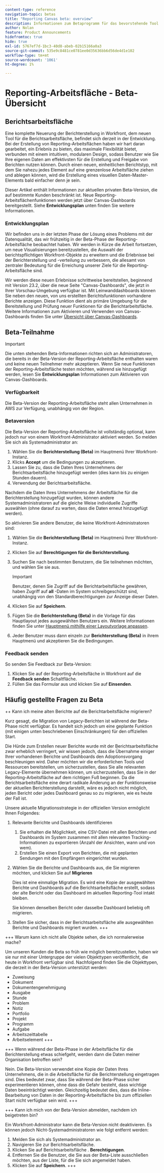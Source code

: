 ```yaml
---
content-type: reference
navigation-topic: betas
title: "Reporting Canvas beta: overview"
description: Informationen zum Betaprogramm für das bevorstehende Tool zur Berichtsarbeitsfläche für Adobe Workfront
author: Nolan
feature: Product Announcements
hidefromtoc: true
hide: true
exl-id: 5767ef7d-1bc3-40d8-abeb-02b15166a0a3
source-git-commit: 535e9c8481ce0781ee0d35636bb6d56de4d1e102
workflow-type: tm+mt
source-wordcount: '1061'
ht-degree: 1%

---
```


# Reporting-Arbeitsfläche - Beta-Übersicht

## Berichtsarbeitsfläche

Eine komplette Neuerung der Berichterstellung in Workfront, dem neuen Tool für die Berichtsarbeitsfläche, befindet sich derzeit in der Entwicklung. Bei der Erstellung von Reporting-Arbeitsflächen haben wir hart daran gearbeitet, ein Erlebnis zu bieten, das maximale Flexibilität bietet, verbunden mit einem intuitiven, modularen Design, sodass Benutzer wie Sie Ihre eigenen Daten am effektivsten für die Erstellung und Freigabe von Berichten nutzen können. Durch einen neuen, einheitlichen Berichtstyp, mit dem Sie nahezu jedes Element auf eine grenzenlose Arbeitsfläche ziehen und ablegen können, wird die Erstellung eines visuellen Daten-Master-Elements bald einfacher denn je sein.

Dieser Artikel enthält Informationen zur aktuellen privaten Beta-Version, die auf bestimmte Kunden beschränkt ist. Neue Reporting-Arbeitsflächenfunktionen werden jetzt über Canvas-Dashboards bereitgestellt. Siehe **Entwicklungsplan** unten finden Sie weitere Informationen.

### Entwicklungsplan

Wir befinden uns in der letzten Phase der Lösung eines Problems mit der Datenqualität, das wir frühzeitig in der Beta-Phase der Reporting-Arbeitsfläche beobachtet haben. Wir werden in Kürze die Arbeit fortsetzen, um neue Visualisierungen bereitzustellen, die Auswahl der berichtspflichtigen Workfront-Objekte zu erweitern und die Erlebnisse bei der Berichterstellung und -verteilung zu verbessern, die allesamt von zentraler Bedeutung für die Erreichung unserer Ziele für die Reporting-Arbeitsfläche sind.

Wir werden diese neuen Erlebnisse schrittweise bereitstellen, beginnend mit Version 23.2, über die neue Seite &quot;Canvas-Dashboards&quot;, die jetzt in Ihrer Vorschau-Umgebung verfügbar ist. Mit Leinwanddashboards können Sie neben den neuen, von uns erstellten Berichtsfunktionen vorhandene Berichte anzeigen. Diese Funktion dient als primäre Umgebung für die Bereitstellung und Prüfung neuer Funktionen für die Berichtarbeitsfläche. Weitere Informationen zum Aktivieren und Verwenden von Canvas-Dashboards finden Sie unter [Übersicht über Canvas-Dashboards](/help/quicksilver/reports-and-dashboards/dashboards/creating-and-managing-dashboards/canvas-dashboards-overview.md).

## Beta-Teilnahme

>[!IMPORTANT]
>
>Die unten stehenden Beta-Informationen richten sich an Administratoren, die bereits in der Beta-Version der Reporting-Arbeitsfläche enthalten waren und keine neuen Teilnehmer mehr akzeptieren. Wenn Sie neue Funktionen der Reporting-Arbeitsfläche testen möchten, während sie hinzugefügt werden, lesen Sie **Entwicklungsplan** Informationen zum Aktivieren von Canvas-Dashboards.

### Verfügbarkeit

Die Beta-Version der Reporting-Arbeitsfläche steht allen Unternehmen in AWS zur Verfügung, unabhängig von der Region.

### Betaversion

Die Beta-Version der Reporting-Arbeitsfläche ist vollständig optional, kann jedoch nur von einem Workfront-Administrator aktiviert werden. So melden Sie sich als Systemadministrator an:

1. Wählen Sie die **Berichterstellung (Beta)** im Hauptmenü Ihrer Workfront-Instanz.
1. Klicks **Accept** um die Bedingungen zu akzeptieren.
1. Lassen Sie zu, dass die Daten Ihres Unternehmens der Berichtsarbeitsfläche hinzugefügt werden (dies kann bis zu einigen Stunden dauern).
1. Verwendung der Berichtsarbeitsfläche.

Nachdem die Daten Ihres Unternehmens der Arbeitsfläche für die Berichterstellung hinzugefügt wurden, können andere Systemadministratoren auf die gleiche Weise individuelle Zugriffe auswählen (ohne darauf zu warten, dass die Daten erneut hinzugefügt werden).

So aktivieren Sie andere Benutzer, die keine Workfront-Administratoren sind:

1. Wählen Sie die **Berichterstellung (Beta)** im Hauptmenü Ihrer Workfront-Instanz.
1. Klicken Sie auf **Berechtigungen für die Berichterstellung**.
1. Suchen Sie nach bestimmten Benutzern, die Sie teilnehmen möchten, und wählen Sie sie aus.

   >[!IMPORTANT]
   >
   >Benutzer, denen Sie Zugriff auf die Berichtarbeitsfläche gewähren, haben Zugriff auf **all** -Daten im System schreibgeschützt sind, unabhängig von den Standardberechtigungen zur Anzeige dieser Daten.

1. Klicken Sie auf **Speichern**.
1. Fügen Sie die **Berichterstellung (Beta)** in die Vorlage für das Hauptlayout jedes ausgewählten Benutzers ein. Weitere Informationen finden Sie unter [Hauptmenü mithilfe einer Layoutvorlage anpassen](/help/quicksilver/administration-and-setup/customize-workfront/use-layout-templates/customize-main-menu.md).
1. Jeder Benutzer muss dann einzeln zur **Berichterstellung (Beta)** in ihrem Hauptmenü und akzeptieren Sie die Bedingungen.

### Feedback senden

So senden Sie Feedback zur Beta-Version:

1. Klicken Sie auf der Reporting-Arbeitsfläche in Workfront auf die **Feedback senden** Schaltfläche.
1. Füllen Sie das Formular aus und klicken Sie auf **Einsenden**.

## Häufig gestellte Fragen zu Beta

++ Kann ich meine alten Berichte auf die Berichtarbeitsfläche migrieren?

Kurz gesagt, die Migration von Legacy-Berichten ist während der Beta-Phase nicht verfügbar. Es handelt sich jedoch um eine geplante Funktion (mit einigen unten beschriebenen Einschränkungen) für den offiziellen Start.

Die Hürde zum Erstellen neuer Berichte wurde mit der Berichtsarbeitsfläche zwar erheblich verringert, wir wissen jedoch, dass die Übernahme einiger Ihrer vorhandenen Berichte und Dashboards den Adoptionsvorgang beschleunigen wird. Daher möchten wir die erforderlichen Tools und Ressourcen bereitstellen, um sicherzustellen, dass Sie alle relevanten Legacy-Elemente übernehmen können, um sicherzustellen, dass Sie in der Reporting-Arbeitsfläche auf dem richtigen Fuß beginnen. Da die Berichtsarbeitsfläche eine derart radikale Änderung an der Funktionsweise der aktuellen Berichterstellung darstellt, wäre es jedoch nicht möglich, jeden Bericht oder jedes Dashboard genau so zu migrieren, wie es heute der Fall ist.

Unsere aktuelle Migrationsstrategie in der offiziellen Version ermöglicht Ihnen Folgendes:

1. Relevante Berichte und Dashboards identifizieren

   1. Sie erhalten die Möglichkeit, eine CSV-Datei mit allen Berichten und Dashboards im System zusammen mit allen relevanten Tracking-Informationen zu exportieren (Anzahl der Ansichten, wann und von wem).
   1. Erstellen Sie einen Export von Berichten, die mit geplanten Sendungen mit den Empfängern eingerichtet wurden.

1. Wählen Sie die Berichte und Dashboards aus, die Sie migrieren möchten, und klicken Sie auf **Migrieren**

   Dies ist eine einmalige Migration. Es wird eine Kopie der ausgewählten Berichte und Dashboards auf die Berichtsarbeitsfläche erstellt, sodass der alte Bericht oder das Dashboard im aktuellen Reporting-Tool intakt bleiben.

   Sie können denselben Bericht oder dasselbe Dashboard beliebig oft migrieren.

1. Stellen Sie sicher, dass in der Berichtsarbeitsfläche alle ausgewählten Berichte und Dashboards migriert wurden.
+++

+++ Warum kann ich nicht alle Objekte sehen, die ich normalerweise mache?

Um unseren Kunden die Beta so früh wie möglich bereitzustellen, haben wir sie nur mit einer Untergruppe der vielen Objekttypen veröffentlicht, die heute in Workfront verfügbar sind. Nachfolgend finden Sie die Objekttypen, die derzeit in der Beta-Version unterstützt werden:

* Zuweisung
* Dokument
* Dokumentengenehmigung
* Ausgabe
* Stunde
* Problem
* Notiz
* Portfolio
* Projekt
* Programm
* Aufgabe
* Arbeitszeittabelle
* Arbeitselement
+++

+++ Wenn während der Beta-Phase in der Arbeitsfläche für die Berichterstellung etwas schiefgeht, werden dann die Daten meiner Organisation betroffen sein?

Nein. Die Beta-Version verwendet eine Kopie der Daten Ihres Unternehmens, die in die Arbeitsfläche für die Berichterstellung eingetragen sind. Dies bedeutet zwar, dass Sie während der Beta-Phase sicher experimentieren können, ohne dass die Gefahr besteht, dass wichtige Daten beeinträchtigt werden. Gleichzeitig bedeutet dies, dass die Inline-Bearbeitung von Daten in der Reporting-Arbeitsfläche bis zum offiziellen Start nicht verfügbar sein wird.
+++

+++ Kann ich mich von der Beta-Version abmelden, nachdem ich beigetreten bin?

Ein Workfront-Administrator kann die Beta-Version nicht deaktivieren. Es können jedoch Nicht-Systemadministratoren wie folgt entfernt werden:

1. Melden Sie sich als Systemadministrator an.
1. Navigieren Sie zur Berichtsarbeitsfläche.
1. Klicken Sie auf Berichtsarbeitsfläche . **Berechtigungen**.
1. Entfernen Sie die Benutzer, die Sie aus der Beta-Liste ausschließen möchten, aus der Liste, für die Sie sich angemeldet haben.
1. Klicken Sie auf **Speichern**.
+++
